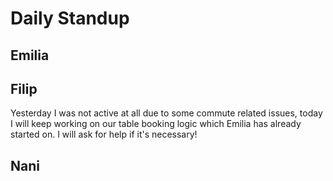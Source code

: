 # Daily Standup

## Emilia 

## Filip
Yesterday I was not active at all due to some commute related issues, today I will keep working on our table booking logic which Emilia has already started on. I will ask for help if it's necessary!

## Nani

